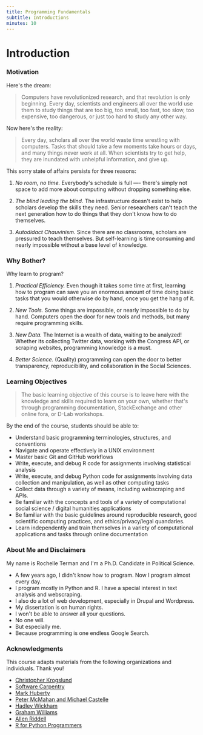 ```yaml
---
title: Programming Fundamentals
subtitle: Introductions
minutes: 10
---
```


# Introduction

### Motivation

Here's the dream:

> Computers have revolutionized research, and that revolution is only 
> beginning. Every day, scientists and engineers all over the world use
> them to study things that are too big, too small, too fast, too slow,
> too expensive, too dangerous, or just too hard to study any other way.

Now here's the reality:

> Every day, scholars all over the world waste time wrestling with 
> computers. Tasks that should take a few moments take hours or days, 
> and many things never work at all. When scientists try to get help, 
> they are inundated with unhelpful information, and give up.

This sorry state of affairs persists for three reasons:

1.   *No room, no time.*
    Everybody's schedule is full —- there's simply not space to add more
    about computing without dropping something else.

2.   *The blind leading the blind.*
    The infrastructure doesn't exist to help scholars develop the skills they need. Senior researchers can't teach the next generation how to do things
    that they don't know how to do themselves. 

3.   *Autodidact Chauvinism.*
    Since there are no classrooms, scholars are pressured to teach themselves. But self-learning is time consuming and nearly impossible without a base level of knowledge.

### Why Bother?

Why learn to program?

1.   *Practical Efficiency.*
    Even though it takes some time at first, learning how to program can save you an enormous amount of time doing basic tasks that you would otherwise do by hand, once you get the hang of it.

2.   *New Tools.*
    Some things are impossible, or nearly impossible to do by hand. Computers open the door for new tools and methods, but many require programming skills.

3.   *New Data.*
    The Internet is a wealth of data, waiting to be analyzed! Whether its collecting Twitter data, working with the Congress API, or scraping websites, programming knowledge is a must.

4.   *Better Science.*
    (Quality) programming can open the door to better transparency, reproducibility, and collaboration in the Social Sciences.

### Learning Objectives

> The basic learning objective of this course is to leave here with the 
> knowledge and skills required to learn on your own, whether that's through 
> programming documentation, StackExchange and other online fora, or D-Lab 
> workshops.

By the end of the course, students should be able to:

* Understand basic programming terminologies, structures, and conventions
* Navigate and operate effectively in a UNIX environment
* Master basic Git and GitHub workflows
* Write, execute, and debug R code for assignments involving statistical analysis
* Write, execute, and debug Python code for assignments involving data collection and manipulation, as well as other computing tasks
* Collect data through a variety of means, including webscraping and APIs.
* Be familiar with the concepts and tools of a variety of computational social science / digital humanities applications
* Be familiar with the basic guidelines around reproducible research, good scientific computing practices, and ethics/privacy/legal quandaries. 
* Learn independently and train themselves in a variety of computational applications and tasks through online documentation

### About Me and Disclaimers

My name is Rochelle Terman and I'm a Ph.D. Candidate in Political Science. 

* A few years ago, I didn't know how to program. Now I program almost every day. 
* I program mostly in Python and R. I have a special interest in text analysis and webscraping.
* I also do a lot of web development, especially in Drupal and Wordpress.
* My dissertation is on human rights. 
* I won't be able to answer all your questions.
* No one will.
* But especially me.
* Because programming is one endless Google Search.

### Acknowledgments

This course adapts materials from the following organizations and individuals. Thank you!

*   [Christopher Krogslund](https://github.com/ckrogs)
*   [Software Carpentry](http://software-carpentry.org)
*   [Mark Huberty](http://polisci.berkeley.edu/people/person/mark-huberty)
*   [Peter McMahan and Michael Castelle](http://cfss.uchicago.edu/)
*   [Hadley Wickham](http://adv-r.had.co.nz/)
*   [Graham Williams](http://onepager.togaware.com/TextMiningO.pdf)
*   [Allen Riddell](https://de.dariah.eu/tatom/)
*   [R for Python Programmers](https://ramnathv.github.io/pycon2014-r/)